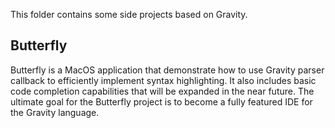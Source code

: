 This folder contains some side projects based on Gravity.

## Butterfly
Butterfly is a MacOS application that demonstrate how to use Gravity parser callback to efficiently implement syntax highlighting.
It also includes basic code completion capabilities that will be expanded in the near future.
The ultimate goal for the Butterfly project is to become a fully featured IDE for the Gravity language.
